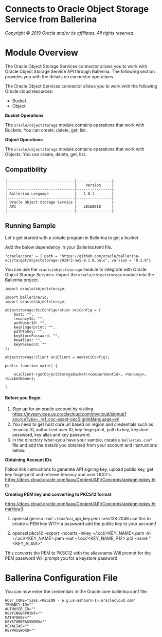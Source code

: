 # Connects to Oracle Object Storage Service from Ballerina

*Copyright © 2019 Oracle and/or its affiliates. All rights reserved.*

# Module Overview

The Oracle Object Storage Services connector allows you to work with Oracle Object Storage Service API through Ballerina. The following section provides you with the details on connector operations.

The Oracle Object Services connector allows you to work with the following Oracle cloud resources:
- Bucket
- Object

**Bucket Operations**

The `oracle/objectstorage` module contains operations that work with Buckets. You can create, delete, get, list.

**Object Operations**

The `oracle/objectstorage` module contains operations that work with Objects. You can create, delete, get, list.

## Compatibility
```
|-------------------------------|----------------|
|                               |    Version     |
|-------------------------------|----------------|
| Ballerina Language            |   1.0.1        |
|-------------------------------|----------------|
| Oracle Object Storage Service |                |
| API                           |   20160918     |
|-------------------------------|----------------|
```

## Running Sample

Let's get started with a simple program in Ballerina to get a bucket.

Add the below dependency in your Ballerina.toml file.

```[dependencies]
"oracle/core" = { path = "https://github.com/oracle/ballerina-oci/target/objectstorage-2019r3-any-0.1.0.balo", version = "0.1.0"}
```

You can use the `oracle/objectstorage` module to integrate with Oracle Object Storage Services. Import the `oracle/objectstorage` module into the Ballerina project.

```ballerina
import oracle/objectstorage;
```

```ballerina
import ballerina/io;
import oracle/objectstorage;

objectstorage:OciConfiguration ociConfig = {
    host: "",
    tenancyId: "",
    authUserId: "",
    keyFingerprint: "",
    pathToKey: "",
    keyStorePassword: "",
    keyAlias: "",
    keyPassword: ""
};
   
objectstorage:Client ociClient = new(ociConfig);

public function main() {

    ociClient->getObjectStorageBucket(<compartmentId>, <tenancy>, <bucketName>);

}
```

#### Before you Begin

1. Sign up for an oracle account by visiting <https://myservices.us.oraclecloud.com/mycloud/signup?sourceType=_ref_coc-asset-opcSignIn&language=en>
2. You need to get host core url based on region and credentials such as tenancy ID, authorized user ID, key fingerprint, path to key, keystore password, key alias and key password.
3. In the directory wher eyou have your sample, create a `ballerina.conf` file and add the details you obtained from your account and instructions below.

**Obtaining Account IDs**

Follow link instructions to generate API signing key, upload public key, get key fingerprint and retrieve tenancy and user OCID's. 
https://docs.cloud.oracle.com/iaas/Content/API/Concepts/apisigningkey.htm

**Creating PEM key and converting to PKCS12 format**

https://docs.cloud.oracle.com/iaas/Content/API/Concepts/apisigningkey.htm#How3

1. openssl genrsa -out ~/.oci/oci_api_key.pem -aes128 2048
use this to create a PEM key WITH a password
add the public key to your account!

2. openssl pkcs12 -export -nocerts -inkey ~/.oci/<KEY_NAME>.pem -in ~/.oci/<KEY_NAME>.pem -out ~/.oci/<KEY_NAME_P12>.p12 -name "<KEY_ALIAS>"

This converts the PEM to PKSC12 with the alias/name
Will prompt for the PEM password
Will prompt you for a keystore password

# Ballerina Configuration File
You can now enter the credentials in the Oracle core ballerina.conf file:
```ballerina
HOST_CORE="iaas.<REGION - e.g.us-ashburn-1>.oraclecloud.com"
TENANCY_ID=""
AUTHUSER_ID=""
KEYFINGERPRINT=""
PATHTOKEY=""
KEYSTOREPASSWORD=""
KEYALIAS=""
KEYPASSWORD=""
```
